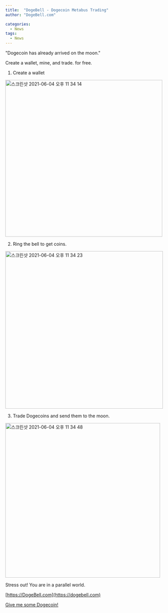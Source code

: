 ```yaml
---
title:  "DogeBell - Dogecoin Metabus Trading"
author: "DogeBell.com"

categories:
  - News
tags:
  - News
---
```


"Dogecoin has already arrived on the moon."

Create a wallet, mine, and trade. for free.

1. Create a wallet
<img width="490" alt="스크린샷 2021-06-04 오후 11 34 14" src="https://user-images.githubusercontent.com/6928193/120818474-a0934a00-c58d-11eb-9552-1c8ba08ea996.png">

2. Ring the bell to get coins.
<img width="492" alt="스크린샷 2021-06-04 오후 11 34 23" src="https://user-images.githubusercontent.com/6928193/120818481-a12be080-c58d-11eb-862a-5771ecb60749.png">

3. Trade Dogecoins and send them to the moon.
<img width="483" alt="스크린샷 2021-06-04 오후 11 34 48" src="https://user-images.githubusercontent.com/6928193/120818485-a25d0d80-c58d-11eb-8008-63a7ee1741dc.png">

Stress out! You are in a parallel world.

[https://DogeBell.com](https://dogebell.com)

[Give me some Dogecoin!](https://qrturn.com/gen?COMMENT=GiveMeShomeDoge!&data=dogecoin:DN7WNoyLx6DRoQpuzpcLhV95vLARFdbZ9A)
